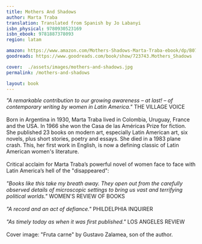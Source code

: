 ```yaml
---
title: Mothers And Shadows
author: Marta Traba
translation: Translated from Spanish by Jo Labanyi
isbn_physical: 9780930523169
isbn_ebook: 9781887378093
region: latam

amazon: https://www.amazon.com/Mothers-Shadows-Marta-Traba-ebook/dp/B0714NMQJX/ref=sr_1_4?ie=UTF8&qid=1504364454&sr=8-4
goodreads: https://www.goodreads.com/book/show/723743.Mothers_Shadows

cover:  ./assets/images/mothers-and-shadows.jpg
permalink: /mothers-and-shadows

layout: book
---
```

*"A remarkable contribution to our growing awareness – at last! – of contemporary writing by women in Latin America."* THE VILLAGE VOICE
<br><br>
Born in Argentina in 1930, Marta Traba lived in Colombia, Uruguay, France and the USA. In 1966 she won the Casa de las Américas Prize for fiction. She published 23 books on modern art, especially Latin American art, six novels, plus short stories, poetry and essays. She died in a 1983 plane crash. This, her first work in English, is now a defining classic of Latin American women's literature.
<br><br>
Critical acclaim for Marta Traba’s powerful novel of women face to face with Latin America’s hell of the "disappeared":
<br><br>
*"Books like this take my breath away. They open out from the carefully observed details of microscopic settings to bring us vast and terrifying political worlds."* WOMEN'S REVIEW OF BOOKS
<br><br>
*"A record and an act of defiance."* PHILDELPHIA INQUIRER
<br><br>
*"As timely today as when it was first published."* LOS ANGELES REVIEW 
<br><br>
Cover image: "Fruta carne" by Gustavo Zalamea, son of the author.
